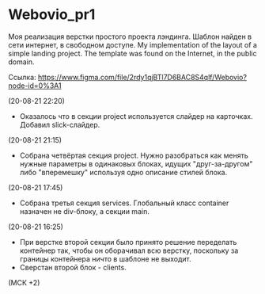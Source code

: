 # Webovio_pr1
Моя реализация верстки простого проекта лэндинга. Шаблон найден в сети интернет, в свободном доступе.
My implementation of the layout of a simple landing project. The template was found on the Internet, in the public domain.

Ссылка: https://www.figma.com/file/2rdy1qjBTl7D6BAC8S4qlf/Webovio?node-id=0%3A1

(20-08-21 22:20)
- Оказалось что в секции project используется слайдер на карточках. Добавил slick-слайдер.

(20-08-21 21:15)
- Собрана четвёртая секция project. Нужно разобраться как менять нужные параметры в одинаковых блоках, идущих "друг-за-другом" либо "вперемешку" используя одно описание стилей блока.


(20-08-21 17:45)
- Собрана третья секция services. Глобальный класс container назначен не div-блоку, а секции main.


(20-08-21 16:25)
- При верстке второй секции было принято решение переделать контейнер так, чтобы он оборачивал всю верстку, поскольку за границы контейнера ничто в шаблоне не выходит.
- Сверстан второй блок - clients.

(МСК +2)
